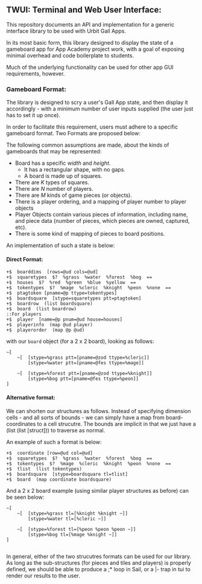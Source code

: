 ## TWUI: Terminal and Web User Interface:

This repository documents an API and implementation for a generic 
interface library to be  used with Urbit Gall Apps. 

In its most basic form, this library designed to display the state of a 
gameboard app for App Academy project work, with a goal of exposing
minimal overhead and code boilerplate to students.  

Much of the underlying functionality can be used for other app GUI 
requirements, however.



###  Gameboard Format:

The library is designed to scry a user's Gall App state, and then 
display it accordingly - with a minimum number of user inputs supplied
(the user just has to set it up once). 

In order to facilitate this requirement, users must adhere to a specific
gameboard format. Two Formats are proposed below:

The following common assumptions are made, about the kinds of gameboards
that may be represented:

- Board has a specific *width* and *height*. 
	- It has a rectangular shape, with no gaps.
	- A board is made up of squares.
- There are *K* types of squares.
- There are *N* number of players.
- There are *M* kinds of game pieces (or objects).
- There is a player ordering, and a mapping of player number to player 
objects
- Player Objects contain various pieces of information, including name,
 and piece data (number of pieces, which pieces are owned, captured, etc).
- There is some kind of mapping of pieces to board positions.

An implementation of such a state is below:

####  Direct Format:


```
+$  boarddims  [rows=@ud cols=@ud]
+$  squaretypes  $?  %grass  %water  %forest  %bog  ==
+$  houses  $?  %red  %green  %blue  %yellow  ==
+$  tokentypes  $?  %mage  %cleric  %knight  %peon  %none  ==
+$  ptagtoken [pname=@p ttype=tokentypes]
+$  boardsquare  [stype=squaretypes ptt=ptagtoken]
+$  boardrow  (list boardsquare)
+$  board  (list boardrow)
::For players
+$  player  [name=@p pnum=@ud house=houses]
+$  playerinfo  (map @ud player)
+$  playerorder  (map @p @ud)
```

with our `board` object (for a 2 x 2 board), looking as follows:

```
~[ 
	~[ 	[stype=%grass ptt=[pname=@zod ttype=%cleric]]
		[stype=%water ptt=[pname=@fes ttype=%mage]]
		
	~[ 	[stype=%forest ptt=[pname=@zod ttype=%knight]]
		[stype=%bog ptt=[pname=@fes ttype=%peon]]
]
```

#### Alternative format:

We can shorten our structures as follows. Instead of specifying 
dimension cells - and all sorts of bounds - we can simply have a map
from board-coordinates to a cell strucutre. The bounds are implicit
in that we just have a (list (list [struct])) to traverse as normal.

An example of such a format is below:

```
+$  coordinate [row=@ud col=@ud]
+$  squaretypes  $?  %grass  %water  %forest  %bog  ==
+$  tokentypes  $?  %mage  %cleric  %knight  %peon  %none  ==
+$  tlist  (list tokentypes)
+$  boardsquare  [stype=boardsquare tl=tlist]
+$  board  (map coordinate boardsquare)

```

And a 2 x 2 board example (using similar player structures as before)
can be seen below:

```
~[ 
	~[ 	[stype=%grass tl=[%knight %knight ~]]
		[stype=%water tl=[%cleric ~]]
		
	~[ 	[stype=%forest tl=[%peon %peon %peon ~]]
		[stype=%bog tl=[%mage %knight ~]]
]


```

In general, either of the two strucutres formats can be used for our
library.  As long as the sub-structures (for pieces and tiles and players)
is properly defined, we should be able to produce a ;* loop in Sail,
or a |- trap in tui to render our results to the user.














